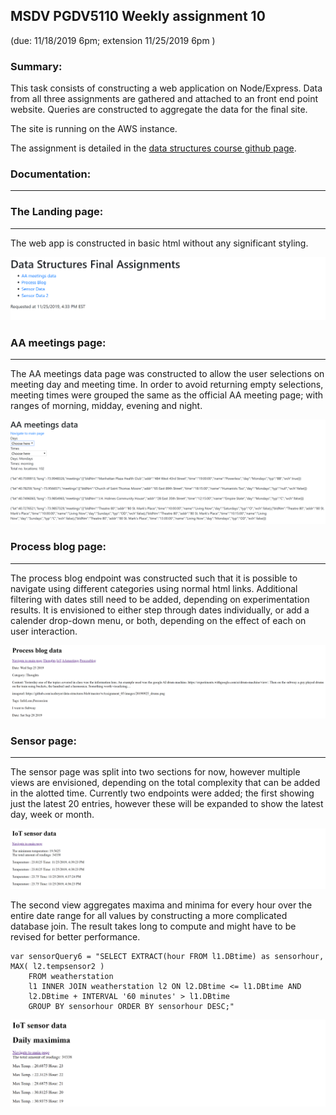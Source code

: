 ## MSDV PGDV5110 Weekly assignment 10 
(due: 11/18/2019 6pm; extension 11/25/2019 6pm )

### Summary:

This task consists of constructing a web application on Node/Express.
Data from all three assignments are gathered and attached to an front end point
website. Queries are constructed to aggregate the data for the final site.

The site is running on the AWS instance.

The assignment is detailed in the [data structures course github page](https://github.com/visualizedata/data-structures/blob/master/weekly_assignment_10.md).


### Documentation:
--------------------------

### The Landing page:
--------------------------


The web app is constructed in basic html without any significant styling.

![Process](./images/week10_landingsite.PNG)




### AA meetings page:
--------------------------


The AA meetings data page was constructed to allow the user selections on 
meeting day and meeting time. In order to avoid returning empty selections,
meeting times were grouped the same as the official AA meeting page; with 
ranges of morning, midday, evening and night.



![AAmeetings](./images/week10_aameetings.PNG)




### Process blog page:
--------------------------


The process blog endpoint was constructed such that it is possible to navigate
using different categories using normal html links. Additional filtering with
dates still need to be added, depending on experimentation results. 
It is envisioned to either step through dates individually, or add a calender 
drop-down menu, or both, depending on the effect of each on user interaction.


![Process](./images/week10_processblog.PNG)




### Sensor page:
--------------------------

The sensor page was split into two sections for now, however multiple views are
envisioned, depending on the total complexity that can be added in the alotted
time. 
Currently two endpoints were added; the first showing just the latest 20 entries,
however these will be expanded to show the latest day, week or month.


![Process](./images/week10_sensor1.PNG)


The second view aggregates maxima and minima for every hour over the entire date 
range for all values by constructing a more complicated database join.
The result takes long to compute and might have to be revised for better performance.


```
var sensorQuery6 = "SELECT EXTRACT(hour FROM l1.DBtime) as sensorhour, MAX( l2.tempsensor2 )
    FROM weatherstation 
    l1 INNER JOIN weatherstation l2 ON l2.DBtime <= l1.DBtime AND 
    l2.DBtime + INTERVAL '60 minutes' > l1.DBtime 
    GROUP BY sensorhour ORDER BY sensorhour DESC;"
```


![Process](./images/week10_sensor2.PNG)
<!--* What will the visualization look like? Will it be interactive? If so, how?   -->
<!--* How will the data need to be mapped to the visual elements?  -->
<!--* For that mapping, what needs to be done to the data? Be specific and clear. Will it require filtering, aggregation, restructuring, and/or something else? How will this be done?  -->
<!--* What is the default view (if any)?  -->
<!--* What assumptions are you making about the user?  -->







